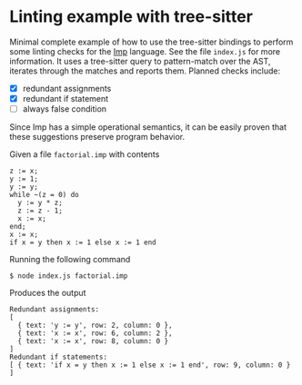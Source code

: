 # Linting example with tree-sitter
Minimal complete example of how to use the tree-sitter bindings to
perform some linting checks for the
[Imp](https://softwarefoundations.cis.upenn.edu/lf-current/Imp.html)
language.  See the file `index.js` for more information.  It uses a
tree-sitter query to pattern-match over the AST, iterates through the
matches and reports them.  Planned checks include:

- [x] redundant assignments
- [x] redundant if statement
- [ ] always false condition

Since Imp has a simple operational semantics, it can be easily proven
that these suggestions preserve program behavior.

Given a file `factorial.imp` with contents

```
z := x;
y := 1;
y := y;
while ~(z = 0) do
  y := y * z;
  z := z - 1;
  x := x;
end;
x := x;
if x = y then x := 1 else x := 1 end
```

Running the following command

```ShellSession
$ node index.js factorial.imp
```

Produces the output

```
Redundant assignments:
[
  { text: 'y := y', row: 2, column: 0 },
  { text: 'x := x', row: 6, column: 2 },
  { text: 'x := x', row: 8, column: 0 }
]
Redundant if statements:
[ { text: 'if x = y then x := 1 else x := 1 end', row: 9, column: 0 } ]
```
